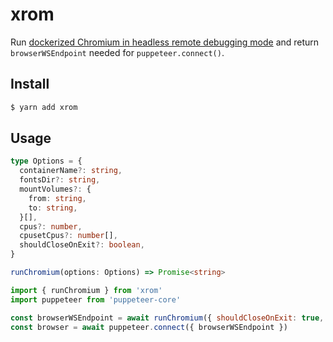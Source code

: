 # xrom

Run [dockerized Chromium in headless remote debugging mode](https://github.com/deepsweet/chromium-headless-remote) and return `browserWSEndpoint` needed for `puppeteer.connect()`.

## Install

```sh
$ yarn add xrom
```

## Usage

```ts
type Options = {
  containerName?: string,
  fontsDir?: string,
  mountVolumes?: {
    from: string,
    to: string,
  }[],
  cpus?: number,
  cpusetCpus?: number[],
  shouldCloseOnExit?: boolean,
}

runChromium(options: Options) => Promise<string>
```

```js
import { runChromium } from 'xrom'
import puppeteer from 'puppeteer-core'

const browserWSEndpoint = await runChromium({ shouldCloseOnExit: true, })
const browser = await puppeteer.connect({ browserWSEndpoint })
```
